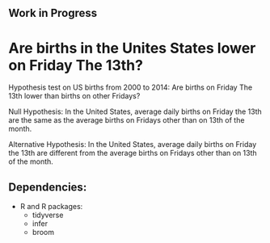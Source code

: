 ## Work in Progress

# Are births in the Unites States lower on Friday The 13th?

Hypothesis test on US births from 2000 to 2014: Are births on Friday The 13th lower than births on other Fridays?

Null Hypothesis: In the United States, average daily births on Friday the 13th are the same as the average births on Fridays other than on 13th of the month.

Alternative Hypothesis: In the United States, average daily births on Friday the 13th are different from the average births on Fridays other than on 13th of the month.

## Dependencies:
- R and R packages:
  - tidyverse
  - infer
  - broom
